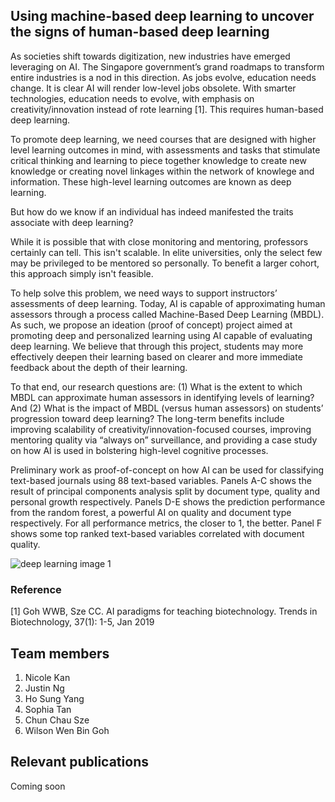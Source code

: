 ## Using machine-based deep learning to uncover the signs of human-based deep learning

As societies shift towards digitization, new industries have emerged leveraging on AI. The Singapore government’s grand roadmaps to transform entire industries is a nod in this direction. As jobs evolve, education needs change. It is clear AI will render low-level jobs obsolete. With smarter technologies, education needs to evolve, with emphasis on creativity/innovation instead of rote learning [1]. This requires human-based deep learning.

To promote deep learning, we need courses that are designed with higher level learning outcomes in mind, with assessments and tasks that stimulate critical thinking and learning to piece together knowledge to create new knowledge or creating novel linkages within the network of knowlege and information. These high-level learning outcomes are known as deep learning.

But how do we know if an individual has indeed manifested the traits associate with deep learning?

While it is possible that with close monitoring and mentoring, professors certainly can tell. This isn't scalable. In elite universities, only the select few may be privileged to be mentored so personally. To benefit a larger cohort, this approach simply isn't feasible.

To help solve this problem, we need ways to support instructors’ assessments of deep learning. Today, AI is capable of approximating human assessors through a process called Machine-Based Deep Learning (MBDL). As such, we propose an ideation (proof of concept) project aimed at promoting deep and personalized learning using AI capable of evaluating deep learning. We believe that through this project, students may more effectively deepen their learning based on clearer and more immediate feedback about the depth of their learning. 

To that end, our research questions are: (1) What is the extent to which MBDL can approximate human assessors in identifying levels of learning? And (2) What is the impact of MBDL (versus human assessors) on students’ progression toward deep learning? The long-term benefits include improving scalability of creativity/innovation-focused courses, improving mentoring quality via “always on” surveillance, and providing a case study on how AI is used in bolstering high-level cognitive processes.

Preliminary work as proof-of-concept on how AI can be used for classifying text-based journals using 88 text-based variables. Panels A-C shows the result of principal components analysis split by document type, quality and personal growth respectively. Panels D-E shows the prediction performance from the random forest, a powerful AI on quality and document type respectively. For all performance metrics, the closer to 1, the better. Panel F shows some top ranked text-based variables correlated with document quality.

![deep learning image 1](https://gohwils.github.io/biodatascience/images/deep_learning1.png)


### Reference
[1] Goh WWB, Sze CC. AI paradigms for teaching biotechnology. Trends in Biotechnology, 37(1): 1-5, Jan 2019

## Team members
1. Nicole Kan
2. Justin Ng
3. Ho Sung Yang
4. Sophia Tan 
5. Chun Chau Sze
6. Wilson Wen Bin Goh

## Relevant publications
Coming soon
